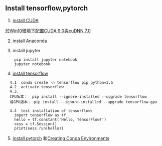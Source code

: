

## Install tensorflow,pytorch


1. [install CUDA](https://docs.nvidia.com/cuda/cuda-installation-guide-microsoft-windows/index.html)

  [於Win10環境下配置CUDA 9.0與cuDNN 7.0](https://rreadmorebooks.blogspot.com/2018/01/win10cuda-90cudnn-70.html)

2. install Anaconda

3. install jupyter 
```
    pip install jupyter notebook
    jupyter notebook
```

4. [install tensorflow](https://www.tensorflow.org/install/)
```
  4.1  conda create -n tensorflow pip python=3.5 
  4.2  activate tensorflow
  4.3. 
  CPU版本：  pip install --ignore-installed --upgrade tensorflow
  或GPU版本： pip install --ignore-installed --upgrade tensorflow-gpu 
  
  4.4  test installation of tensorflow:
    import tensorflow as tf
    hello = tf.constant('Hello, TensorFlow!')
    sess = tf.Session()
    print(sess.run(hello))
 ```
 
 5. [install pytorch](https://pytorch.org/) 和[Creating Conda Environments](https://dziganto.github.io/data%20science/python/anaconda/Creating-Conda-Environments/)
  
  
  
```

